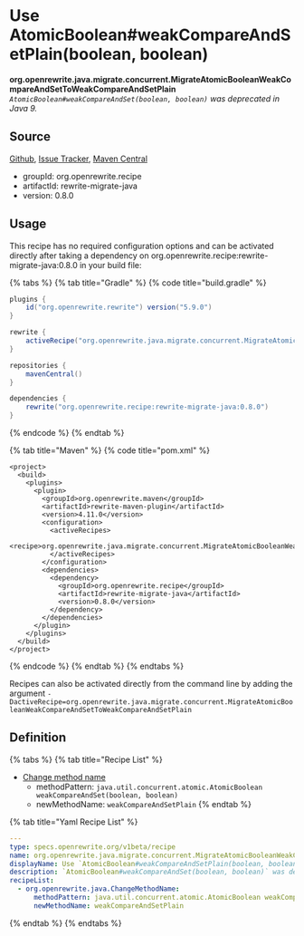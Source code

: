 # Use AtomicBoolean\#weakCompareAndSetPlain\(boolean, boolean\)

 **org.openrewrite.java.migrate.concurrent.MigrateAtomicBooleanWeakCompareAndSetToWeakCompareAndSetPlain** _`AtomicBoolean#weakCompareAndSet(boolean, boolean)` was deprecated in Java 9._

## Source

[Github](https://github.com/openrewrite/rewrite-migrate-java), [Issue Tracker](https://github.com/openrewrite/rewrite-migrate-java/issues), [Maven Central](https://search.maven.org/artifact/org.openrewrite.recipe/rewrite-migrate-java/0.8.0/jar)

* groupId: org.openrewrite.recipe
* artifactId: rewrite-migrate-java
* version: 0.8.0

## Usage

This recipe has no required configuration options and can be activated directly after taking a dependency on org.openrewrite.recipe:rewrite-migrate-java:0.8.0 in your build file:

{% tabs %}
{% tab title="Gradle" %}
{% code title="build.gradle" %}
```groovy
plugins {
    id("org.openrewrite.rewrite") version("5.9.0")
}

rewrite {
    activeRecipe("org.openrewrite.java.migrate.concurrent.MigrateAtomicBooleanWeakCompareAndSetToWeakCompareAndSetPlain")
}

repositories {
    mavenCentral()
}

dependencies {
    rewrite("org.openrewrite.recipe:rewrite-migrate-java:0.8.0")
}
```
{% endcode %}
{% endtab %}

{% tab title="Maven" %}
{% code title="pom.xml" %}
```markup
<project>
  <build>
    <plugins>
      <plugin>
        <groupId>org.openrewrite.maven</groupId>
        <artifactId>rewrite-maven-plugin</artifactId>
        <version>4.11.0</version>
        <configuration>
          <activeRecipes>
            <recipe>org.openrewrite.java.migrate.concurrent.MigrateAtomicBooleanWeakCompareAndSetToWeakCompareAndSetPlain</recipe>
          </activeRecipes>
        </configuration>
        <dependencies>
          <dependency>
            <groupId>org.openrewrite.recipe</groupId>
            <artifactId>rewrite-migrate-java</artifactId>
            <version>0.8.0</version>
          </dependency>
        </dependencies>
      </plugin>
    </plugins>
  </build>
</project>
```
{% endcode %}
{% endtab %}
{% endtabs %}

Recipes can also be activated directly from the command line by adding the argument `-DactiveRecipe=org.openrewrite.java.migrate.concurrent.MigrateAtomicBooleanWeakCompareAndSetToWeakCompareAndSetPlain`

## Definition

{% tabs %}
{% tab title="Recipe List" %}
* [Change method name](../../changemethodname.md)
  * methodPattern: `java.util.concurrent.atomic.AtomicBoolean weakCompareAndSet(boolean, boolean)`
  * newMethodName: `weakCompareAndSetPlain`
{% endtab %}

{% tab title="Yaml Recipe List" %}
```yaml
---
type: specs.openrewrite.org/v1beta/recipe
name: org.openrewrite.java.migrate.concurrent.MigrateAtomicBooleanWeakCompareAndSetToWeakCompareAndSetPlain
displayName: Use `AtomicBoolean#weakCompareAndSetPlain(boolean, boolean)`
description: `AtomicBoolean#weakCompareAndSet(boolean, boolean)` was deprecated in Java 9.
recipeList:
  - org.openrewrite.java.ChangeMethodName:
      methodPattern: java.util.concurrent.atomic.AtomicBoolean weakCompareAndSet(boolean, boolean)
      newMethodName: weakCompareAndSetPlain
```
{% endtab %}
{% endtabs %}


